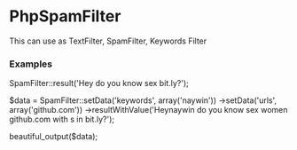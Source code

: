 # PhpSpamFilter

This can use as TextFilter, SpamFilter, Keywords Filter

### Examples
SpamFilter::result('Hey do you know sex bit.ly?');

$data = SpamFilter::setData('keywords', array('naywin'))
 	    ->setData('urls', array('github.com'))
 	    ->resultWithValue('Heynaywin do you know sex women github.com with s in bit.ly?');
      
beautiful_output($data);

